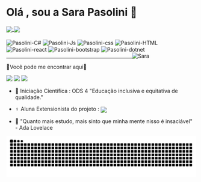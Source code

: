 # Olá , sou a Sara Pasolini 🌸 


<a href="https://github.com/anuraghazra/github-readme-stats">
  <img height=200 align="center" src="https://github-readme-stats.vercel.app/api?username=SaraPasolini&show_icons=true&theme=omni"
</a>
<a href="https://github.com/anuraghazra/convoychat">
  <img height=200 align="center" src="https://github-readme-stats.vercel.app/api/top-langs?username=SaraPasolini&show_icons=true&theme=omni&layout=compact&langs_count=8&card_width=320" />
</a>
  
<div style="display: inline_block"><br>
<img align="center" alt="Pasolini-C#" height="30" width="40" src="https://cdn.jsdelivr.net/gh/devicons/devicon@latest/icons/csharp/csharp-original.svg" />
<img align="center" alt="Pasolini-Js" height="30" width="40" src="https://cdn.jsdelivr.net/gh/devicons/devicon@latest/icons/javascript/javascript-original.svg" />
<img align="center" alt="Pasolini-css" height="30" width="40" src="https://cdn.jsdelivr.net/gh/devicons/devicon@latest/icons/css3/css3-original.svg" />
<img align="center" alt="Pasolini-HTML" height="30" width="40" src="https://cdn.jsdelivr.net/gh/devicons/devicon@latest/icons/html5/html5-original.svg" />
<img align="center" alt="Pasolini-react" height="30" width="40" src="https://cdn.jsdelivr.net/gh/devicons/devicon@latest/icons/react/react-original.svg" />
<img align="center" alt="Pasolini-bootstrap" height="30" width="40" src="https://cdn.jsdelivr.net/gh/devicons/devicon@latest/icons/bootstrap/bootstrap-original.svg" />
<img align="center" alt="Pasolini-dotnet" height="30" width="40" src="https://cdn.jsdelivr.net/gh/devicons/devicon@latest/icons/dotnetcore/dotnetcore-original.svg" />
<img align="right"  alt="Sara" width="170" src="https://i.picasion.com/pic92/047e492a00ae9bce0de3e001f1400853.gif">
</div>
          
<hr>

📩Você pode me encontrar aqui📩

<div>
<a href="https://www.instagram.com/pasolini_sss/" target="_blank"><img src="https://img.shields.io/badge/-Instagram-%23E4405F?style=for-the-badge&logo-instagram&logoColor=white"
target="_blank"></a>
<a href="https://www.linkedin.com/in/sara-pasolini-230b93246/" target="_blank"><img src="https://img.shields.io/badge/linkedin-%230077B5.svg?style=for-the-badge&logo=linkedin&logoColor=white"
target="_blank"></a>
<a href="mailto:saraalmeida3606@gmail.com" target="_blank"><img src="https://img.shields.io/badge/Gmail-D14836?style=for-the-badge&logo=gmail&logoColor=white"
target="_blank"></a>

  
- 🔎 Iniciação Científica : ODS 4 "Educação inclusiva e equitativa de qualidade."
  
- ♀️ Aluna Extensionista do projeto :  <a href="https://github.com/Elas-PUC-Minas" target="_blank"><img  src="https://meninas.sbc.org.br/wp-content/uploads/2024/06/Logo-Projeto-Elas.png" align="center" width="70" ></a>


- 🎯 "Quanto mais estudo, mais sinto que minha mente nisso é insaciável" - Ada Lovelace


  
</div>

<picture>
  <source media="(prefers-color-scheme: dark)" srcset="https://raw.githubusercontent.com/SaraPasolini/SaraPasolini/output/github-contribution-grid-snake-dark.svg">
  <source media="(prefers-color-scheme: light)" srcset="https://raw.githubusercontent.com/SaraPasolini/SaraPasolini/output/github-contribution-grid-snake.svg">
  <img alt="github contribution grid snake animation" src="https://raw.githubusercontent.com/SaraPasolini/SaraPasolini/output/github-contribution-grid-snake.svg">
</picture>



